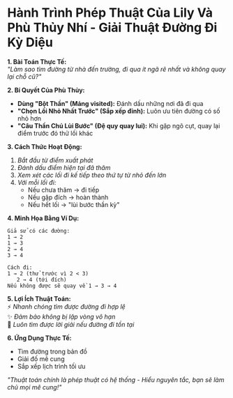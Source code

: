 # **Hành Trình Phép Thuật Của Lily Và Phù Thủy Nhí** - **Giải Thuật Đường Đi Kỳ Diệu** 

**1. Bài Toán Thực Tế:**  
*"Làm sao tìm đường từ nhà đến trường, đi qua ít ngã rẽ nhất và không quay lại chỗ cũ?"*  

**2. Bí Quyết Của Phù Thủy:**  
- **Dùng "Bột Thần" (Mảng visited):** Đánh dấu những nơi đã đi qua  
- **"Chọn Lối Nhỏ Nhất Trước" (Sắp xếp đỉnh):** Luôn ưu tiên đường có số nhỏ hơn  
- **"Câu Thần Chú Lùi Bước" (Đệ quy quay lui):** Khi gặp ngõ cụt, quay lại điểm trước đó thử lối khác  

**3. Cách Thức Hoạt Động:**  
1. *Bắt đầu từ điểm xuất phát*  
2. *Đánh dấu điểm hiện tại đã thăm*  
3. *Xem xét các lối đi kế tiếp theo thứ tự từ nhỏ đến lớn*  
4. *Với mỗi lối đi:*  
   - Nếu chưa thăm → đi tiếp  
   - Nếu gặp đích → hoàn thành  
   - Nếu hết lối → "lùi bước thần kỳ"  

**4. Minh Họa Bằng Ví Dụ:**  
```  
Giả sử có các đường:  
1 → 2  
1 → 3  
2 → 4  
3 → 4  

Cách đi:  
1 → 2 (thử trước vì 2 < 3)  
   2 → 4 (tới đích)  
Nếu không được sẽ quay về 1 → 3 → 4  
```  

**5. Lợi Ích Thuật Toán:**  
⚡ *Nhanh chóng tìm được đường đi hợp lệ*  
✨ *Đảm bảo không bị lặp vòng vô hạn*  
🎯 *Luôn tìm được lời giải nếu đường đi tồn tại*  

**6. Ứng Dụng Thực Tế:**  
- Tìm đường trong bản đồ  
- Giải đố mê cung  
- Sắp xếp lịch trình tối ưu  

*"Thuật toán chính là phép thuật có hệ thống - Hiểu nguyên tắc, bạn sẽ làm chủ mọi mê cung!"* 